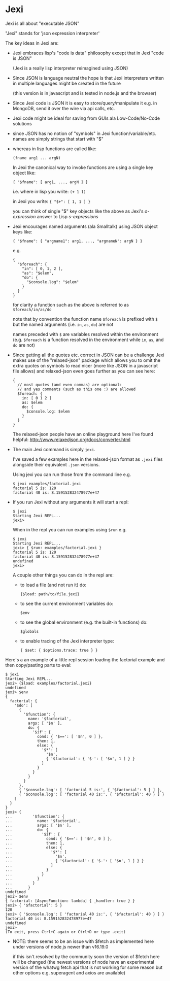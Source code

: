 # Jexi
Jexi is all about "executable JSON"

"Jexi" stands for 'json expression interpreter'

The key ideas in Jexi are:

* Jexi embraces lisp's "code is data" philosophy except that in Jexi "code is JSON"

  (Jexi is a really lisp interpreter reimagined using JSON)

* Since JSON is language neutral the hope is that Jexi interpreters written in multiple languages might be created in the future

  (this version is in javascript and is tested in node.js and the browser)

* Since Jexi code is JSON it is easy to store/query/manipulate it e.g. in MongoDB, send it over the wire via api calls, etc.

* Jexi code might be ideal for saving from GUIs ala Low-Code/No-Code solutions

* since JSON has no notion of "symbols" in Jexi function/variable/etc. names are simply strings that start with "$"

* whereas in lisp functions are called like:

   `(fname arg1 ... argN)`

  In Jexi the canonical way to invoke functions are using a single key object like:
  
    `{ "$fname": [ arg1, ..., argN ] }`

  i.e. where in lisp you write: `(+ 1 1)`

  in Jexi you write: `{ "$+": [ 1, 1 ] }`

  you can think of single "$" key objects like the above as Jexi's *o-expression* answer to Lisp *s-expressions*  

* Jexi encourages named arguments (ala Smalltalk) using JSON object keys like:

  `{ "$fname": { "argname1": arg1, ..., "argnameN": argN } }`

  e.g. 
  
  ```
  {
    "$foreach": {
      "in": [ 0, 1, 2 ],
      "as": "$elem",
      "do": {
        "$console.log": "$elem"
      }
    }
  }
  ```

  for clarity a function such as the above is referred to as `$foreach/in/as/do`

  note that by convention the function name `$foreach` is prefixed with `$` but the named arguments (i.e. `in`, `as`, `do`) are not

  names preceded with `$` are variables resolved within the environment (e.g. `$foreach` is a function resolved in the environment while `in`, `as`, and `do` are not)

* Since getting all the quotes etc. correct in JSON can be a challenge Jexi makes use of the "relaxed-json" package which allows you to omit the extra quotes on symbols to read nicer (more like JSON in a javascript file allows) and relaxed-json even goes further as you can see here:

  ```
  {
    // most quotes (and even commas) are optional:
    // and yes comments (such as this one :) are allowed
    $foreach: {
      in: [ 0 1 2 ]
      as: $elem
      do: {
        $console.log: $elem
      }
    }
  }
  ```

  The relaxed-json people have an online playground here I've found helpful:
  http://www.relaxedjson.org/docs/converter.html

* The main Jexi command is simply `jexi`.

  I've saved a few examples here in the relaxed-json format as `.jexi` files alongside their equivalent `.json` versions.

  Using jexi you can run those from the command line e.g.

  ```
  $ jexi examples/factorial.jexi 
  factorial 5 is: 120
  factorial 40 is: 8.159152832478977e+47
  ```

* If you run Jexi without any arguments it will start a repl:

  ```
  $ jexi
  Starting Jexi REPL...
  jexi> 
  ```

  When in the repl you can run examples using `$run` e.g.

  ```
  $ jexi
  Starting Jexi REPL...
  jexi> { $run: examples/factorial.jexi }
  factorial 5 is: 120
  factorial 40 is: 8.159152832478977e+47
  undefined
  jexi> 
  ```

  A couple other things you can do in the repl are:

  - to load a file (and not run it) do:
  
    `{$load: path/to/file.jexi}`

  - to see the current environment variables do:

    `$env`

  - to see the global environment (e.g. the built-in functions) do:

    `$globals`

  - to enable tracing of the Jexi interpreter type:

    `{ $set: { $options.trace: true } }`

Here's a an example of a little repl session loading the factorial example and then copy/pasting parts to eval:

  ```
  $ jexi
  Starting Jexi REPL...
  jexi> {$load: examples/factorial.jexi}
  undefined
  jexi> $env
  {
    factorial: {
      '$do': [
        {
          '$function': {
            name: '$factorial',
            args: [ '$n' ],
            do: {
              '$if': {
                cond: { '$==': [ '$n', 0 ] },
                then: 1,
                else: {
                  '$*': [
                    '$n',
                    { '$factorial': { '$-': [ '$n', 1 ] } }
                  ]
                }
              }
            }
          }
        },
        { '$console.log': [ 'factorial 5 is:', { '$factorial': 5 } ] },
        { '$console.log': [ 'factorial 40 is:', { '$factorial': 40 } ] }
      ]
    }
  }
  jexi> {
  ...         '$function': {
  ...           name: '$factorial',
  ...           args: [ '$n' ],
  ...           do: {
  ...             '$if': {
  ...               cond: { '$==': [ '$n', 0 ] },
  ...               then: 1,
  ...               else: {
  ...                 '$*': [
  ...                   '$n',
  ...                   { '$factorial': { '$-': [ '$n', 1 ] } }
  ...                 ]
  ...               }
  ...             }
  ...           }
  ...         }
  ...       }
  undefined
  jexi> $env
  { factorial: [AsyncFunction: lambda] { _handler: true } }
  jexi> { '$factorial': 5 }
  120
  jexi> { '$console.log': [ 'factorial 40 is:', { '$factorial': 40 } ] }
  factorial 40 is: 8.159152832478977e+47
  undefined
  jexi> 
  (To exit, press Ctrl+C again or Ctrl+D or type .exit)
  ```

* NOTE:  there seems to be an issue with $fetch as implemented here under versions of node.js newer than v16.19.0

  if this isn't resolved by the community soon the version of $fetch here will be changed (the newest versions of node have an experimental version of the whatwg fetch api that is not working for some reason but other options e.g. superagent and axios are available)

